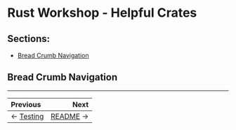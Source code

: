 # Rust Workshop - Helpful Crates

## Sections:

* [Bread Crumb Navigation](#bread-crumb-navigation)

## Bread Crumb Navigation
_________________________

Previous | Next
:------- | ---:
← [Testing](./testing.md) | [README](../README.md) →
